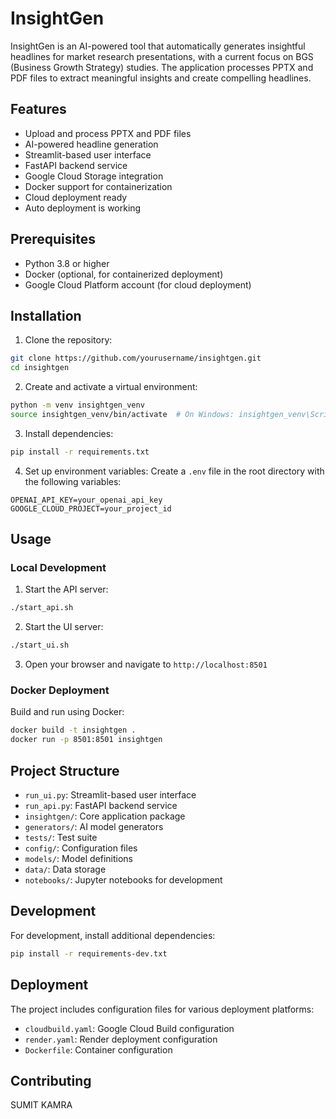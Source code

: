 # InsightGen

InsightGen is an AI-powered tool that automatically generates insightful headlines for market research presentations, with a current focus on BGS (Business Growth Strategy) studies. The application processes PPTX and PDF files to extract meaningful insights and create compelling headlines.

## Features

- Upload and process PPTX and PDF files
- AI-powered headline generation
- Streamlit-based user interface
- FastAPI backend service
- Google Cloud Storage integration
- Docker support for containerization
- Cloud deployment ready
- Auto deployment is working

## Prerequisites

- Python 3.8 or higher
- Docker (optional, for containerized deployment)
- Google Cloud Platform account (for cloud deployment)

## Installation

1. Clone the repository:
```bash
git clone https://github.com/yourusername/insightgen.git
cd insightgen
```

2. Create and activate a virtual environment:
```bash
python -m venv insightgen_venv
source insightgen_venv/bin/activate  # On Windows: insightgen_venv\Scripts\activate
```

3. Install dependencies:
```bash
pip install -r requirements.txt
```

4. Set up environment variables:
Create a `.env` file in the root directory with the following variables:
```
OPENAI_API_KEY=your_openai_api_key
GOOGLE_CLOUD_PROJECT=your_project_id
```

## Usage

### Local Development

1. Start the API server:
```bash
./start_api.sh
```

2. Start the UI server:
```bash
./start_ui.sh
```

3. Open your browser and navigate to `http://localhost:8501`

### Docker Deployment

Build and run using Docker:
```bash
docker build -t insightgen .
docker run -p 8501:8501 insightgen
```

## Project Structure

- `run_ui.py`: Streamlit-based user interface
- `run_api.py`: FastAPI backend service
- `insightgen/`: Core application package
- `generators/`: AI model generators
- `tests/`: Test suite
- `config/`: Configuration files
- `models/`: Model definitions
- `data/`: Data storage
- `notebooks/`: Jupyter notebooks for development

## Development

For development, install additional dependencies:
```bash
pip install -r requirements-dev.txt
```

## Deployment

The project includes configuration files for various deployment platforms:
- `cloudbuild.yaml`: Google Cloud Build configuration
- `render.yaml`: Render deployment configuration
- `Dockerfile`: Container configuration

## Contributing

SUMIT KAMRA

